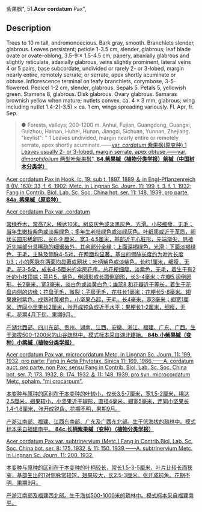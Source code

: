 紫果枫",
51.**Acer cordatum** Pax",

## Description
Trees to 10 m tall, andromonoecious. Bark gray, smooth. Branchlets slender, glabrous. Leaves persistent; petiole 1-3.5 cm, slender, glabrous; leaf blade ovate or ovate-oblong, 3.5-9 × 1.5-4.5 cm, papery, abaxially glabrous and slightly reticulate, adaxially glabrous, veins slightly prominent, lateral veins 4 or 5 pairs, base subcordate, undivided or rarely 2- or 3-lobed, margin nearly entire, remotely serrate, or serrate, apex shortly acuminate or obtuse. Inflorescence terminal on leafy branchlets, corymbose, 3-5-flowered. Pedicel 1-2 cm, slender, glabrous. Sepals 5. Petals 5, yellowish green. Stamens 8, glabrous. Disk glabrous. Ovary glabrous. Samaras brownish yellow when mature; nutlets convex, ca. 4 × 3 mm, glabrous; wing including nutlet 1.4-2(-3.5) × ca. 1 cm, wings spreading variously. Fl. Apr, fr. Sep.

> ● Forests, valleys; 200-1200 m. Anhui, Fujian, Guangdong, Guangxi, Guizhou, Hainan, Hubei, Hunan, Jiangxi, Sichuan, Yunnan, Zhejiang.
  "keylist": "
1 Leaves undivided, margin nearly entire or remotely serrate, apex shortly acuminate.——<a href='/info/Acer cordatum var. cordatum?t=foc'>var. *cordatum* 紫果枫(原变种)
1 Leaves usually 2- or 3-lobed, margin serrate, apex obtuse.——<a href='/info/Acer cordatum var. dimorphifolium?t=foc'>var. *dimorphifolium* 两型叶紫果枫",
**84.紫果槭（植物分类学报）紫槭（中国树木分类学）**

Acer cordatum Pax in Hook. Ic. 19: sub t. 1897. 1889 ＆ in Engl-Pflanzenreich 8 (IV. 163): 33, f. 6. 1902; Metc. in Lingnan Sc. Journ. 11: 199, t. 3. f. 1. 1932; Fang in Contrib. Biol. Lab. Sc. Soc. China hot. ser. 11: 148. 1939, pro parte.
**84a. 紫果槭（原变种）**

Acer cordatum Pax var .cordatum

常绿乔木，常高7米，稀达10米。树皮灰色或淡黑灰色，光滑。小枝细瘦，无毛；当年生嫩枝紫色或淡紫绿色；多年生老枝绿色或淡绿灰色。叶纸质或近于革质，卵状长圆形稀卵形，长6-9 厘米，宽3-4.5厘米，基部近于心脏形，先端渐尖，除接近先端部分具稀疏的细锯齿外，其余部分全缘；上面深褐绿色，光滑；下面淡褐绿色，无毛，主脉及侧脉4-5对，在两面均显著，基出的侧脉长度约为叶片长度1/3；小的网脉在两面均显著成网状；叶柄紫色或淡紫色，长约1厘米，细瘦，无毛。花3-5朵，成长4-5厘米的伞房花序，总花梗细瘦，淡紫色，无毛，着生于有2叶的小枝顶端；萼片5，紫色，倒卵形或长圆倒卵形，长3-4毫米；花瓣5,阔倒卵形，长2毫米，宽3毫米，淡白色或淡黄白色；雄蕊8,和花瓣近于等长，着生于花盘内侧的边缘；花盘无毛，微裂；子房无毛，花柱长1毫米；花梗长5-8毫米。翅果嫩时紫色，成熟时黄褐色，小坚果凸起，无毛，长4毫米，宽3毫米；翅宽1厘米，连同小坚果长2厘米，张开成钝角或近于水平；果梗长1-2厘米，细瘦，无毛。花期4月下旬，果期9月。

产湖北西部、四川东部、贵州、湖南、江西、安徽、浙江、福建、广东、广西。生于海拔500-1200米的山谷疏林中。模式标本采自湖北建始。
**84b.小紫果槭（变种）小紫槭（植物分类学报）**

Acer cordatum Pax var. microcordatum Metc. in Lingnan Sc. Journ. 11: 199. 1932, pro parte; Fang in Acta Phytotax. Sinica 11: 169. 1966.——A. cordatum auct. pro parte. non Pax; sensu Fang in Contrib. Biol. Lab. Sc. Soc. China bot. ser. 7; 173. 1932, 8; 174. 1932 ＆ 11: 148. 1939, pro syn. microcordatum Metc, sphalm. “mi crocarpum”.

本变种与原种的区别在于本变种的叶较小，仅长3.5-7厘米，宽1.5-2厘米，稀达2.5厘米，翅果较小，小坚果近于球形，直径4毫米，翅宽5毫米，连同小坚果长1.4-1.6厘米，张开成锐角。花期不明，果期9月。

产浙江南部、福建、江西东南部、广东及广西东北部。生于低海拔的疏林中。模式标本采自福建南平。
**84c.长柄紫果槭（变种）（植物分类学报）**

Acer cordatum Pax var. subtrinervium (Metc.) Fang in Contrib.Biol. Lab. Sc. Soc. China bot. ser. 8: 175. 1932 ＆ 11: 150. 1939.——A. subtrinervium Metc. in Lingnan Sc. Journ. 11: 200. 1932.

本变种与原种的区别在于本变种的叶柄较长，常长1.5-3-5厘米，叶片比较长而狭窄，基部生出的1对侧脉常较短，翅果较大，长2.5-3厘米。张开成钝角。花期不明，果期9月。

产浙江南部及福建西北部。生于海拔500-1000米的疏林中。模式标本采自福建南平。
